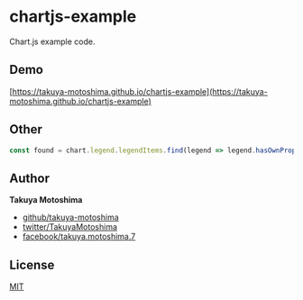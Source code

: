 # chartjs-example
Chart.js example code.

## Demo
[https://takuya-motoshima.github.io/chartjs-example](https://takuya-motoshima.github.io/chartjs-example)

## Other
```js
const found = chart.legend.legendItems.find(legend => legend.hasOwnProperty('isAll'));
```

## Author
**Takuya Motoshima**

* [github/takuya-motoshima](https://github.com/takuya-motoshima)
* [twitter/TakuyaMotoshima](https://twitter.com/TakuyaMotoshima)
* [facebook/takuya.motoshima.7](https://www.facebook.com/takuya.motoshima.7)

## License
[MIT](LICENSE)